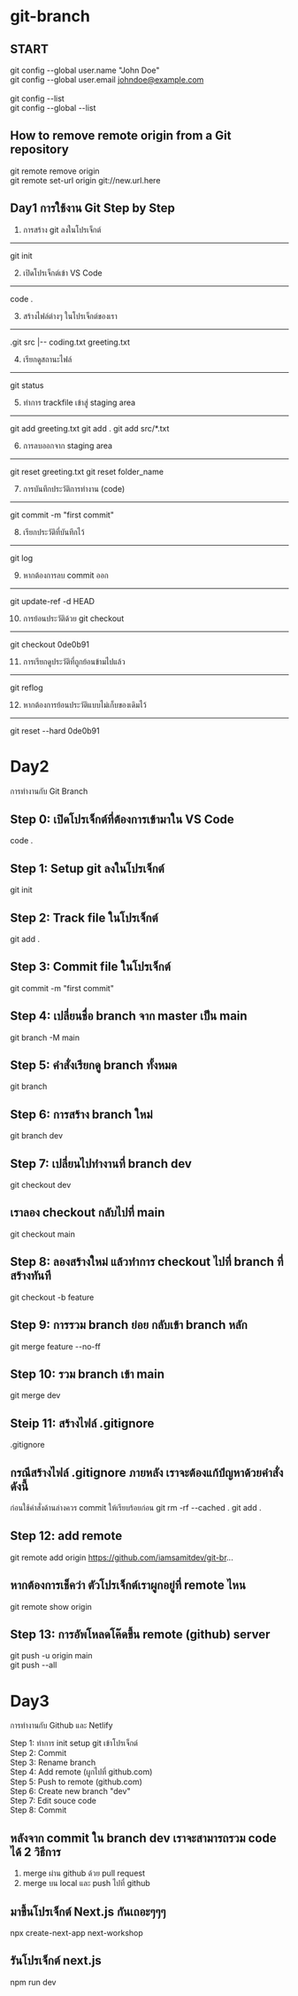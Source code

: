 # git-branch
START
-------------------------------------------
git config --global user.name "John Doe" <br>
git config --global user.email johndoe@example.com <br>
<br>
git config --list <br>
git config --global --list <br>

How to remove remote origin from a Git repository
-------------------------------------------
git remote remove origin <br>
git remote set-url origin git://new.url.here <br>

Day1
การใช้งาน Git Step by Step
-------------------------------------------
1. การสร้าง git ลงในโปรเจ็กต์
---
git init

2. เปิดโปรเจ็กต์เข้า VS Code
---
code .

3. สร้างไฟล์ต่างๆ ในโปรเจ็กต์ของเรา
---
.git
src
   |-- coding.txt
greeting.txt

4. เรียกดูสถานะไฟล์
---
git status

5. ทำการ trackfile เข้าสู่ staging area
---
git add greeting.txt
git add .
git add src/*.txt

6. การลบออกจาก staging area
---
git reset greeting.txt
git reset folder_name

7. การบันทึกประวัติการทำงาน (code)
---
git commit -m "first commit"

8. เรียกประวัติที่บันทึกไว้
---
git log

9. หากต้องการลบ commit ออก
---
git update-ref -d HEAD

10. การย้อนประวัติด้วย git checkout
---
git checkout 0de0b91

11. การเรียกดูประวัติที่ถูกย้อนข้ามไปแล้ว
---
git reflog

12. หากต้องการย้อนประวัติแบบไม่เก็บของเดิมไว้
---
git reset --hard 0de0b91

Day2
=========================
การทำงานกับ Git Branch

Step 0: เปิดโปรเจ็กต์ที่ต้องการเข้ามาใน VS Code
---
code .

Step 1: Setup git ลงในโปรเจ็กต์
---
git init

Step 2: Track file ในโปรเจ็กต์
---
git add .

Step 3: Commit file ในโปรเจ็กต์
---
git commit -m "first commit"

Step 4: เปลี่ยนชื่อ branch จาก master เป็น main
---
git branch -M main

Step 5: คำสั่งเรียกดู branch ทั้งหมด
---
git branch

Step 6: การสร้าง branch ใหม่
---
git branch dev

Step 7: เปลี่ยนไปทำงานที่ branch dev
---
git checkout dev

เราลอง checkout กลับไปที่ main
---
git checkout main

Step 8: ลองสร้างใหม่ แล้วทำการ checkout ไปที่ branch ที่สร้างทันที
---
git checkout -b feature


Step 9: การรวม branch  ย่อย กลับเข้า branch หลัก
---
git merge feature --no-ff

Step 10: รวม branch เข้า main
---
git merge dev

Steip 11: สร้างไฟล์ .gitignore
---
.gitignore

กรณีสร้างไฟล์ .gitignore ภายหลัง เราจะต้องแก้ปํญหาด้วยคำสั่งดังนี้
---
ก่อนใช้คำสั่งด้านล่างควร commit ให้เรียบร้อยก่อน
git rm -rf --cached .
git add .

Step 12: add remote
---
git remote add origin https://github.com/iamsamitdev/git-br...


หากต้องการเช็คว่า ตัวโปรเจ็กต์เราผูกอยู่ที่ remote ไหน
---
git remote show origin

Step 13: การอัพโหลดโค๊ดขึ้น remote (github) server
---
git push -u origin main <br>
git push --all

Day3
=========================
การทำงานกับ Github และ Netlify

Step 1: ทำการ init setup git เข้าโปรเจ็กต์<br />
Step 2: Commit<br />
Step 3: Rename branch<br />
Step 4: Add remote (ผูกไปที่ github.com)<br />
Step 5: Push to remote (github.com)<br />
Step 6: Create new branch "dev"<br />
Step 7: Edit souce code<br />
Step 8: Commit<br />

หลังจาก commit ใน branch dev
เราจะสามารถรวม code ได้ 2 วิธีการ
---
1. merge ผ่าน github ด้วย pull request
2. merge บน local และ push ไปที่ github

มาขึ้นโปรเจ็กต์ Next.js กันเถอะๆๆๆ
----
npx create-next-app next-workshop

รันโปรเจ็กต์ next.js
----
npm run dev
